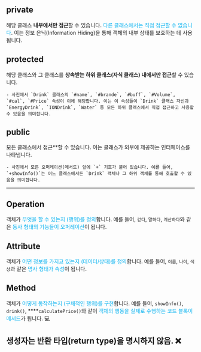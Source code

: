 
## private
해당 클래스 **내부에서만 접근**할 수 있습니다. <font color="#00b0f0">다른 클래스에서는 직접 접근할 수 없습니다</font>. 이는 정보 은닉(Information Hiding)을 통해 객체의 내부 상태를 보호하는 데 사용됩니다.


## protected
해당 클래스와 그 클래스를 **상속받는 하위 클래스(자식 클래스) 내에서만 접근**할 수 있습니다.
    
    - 사진에서 `Drink` 클래스의 `#name`, `#brande`, `#buff`, `#Volume`, `#cal`, `#Price` 속성이 이에 해당합니다. 이는 이 속성들이 `Drink` 클래스 자신과 `EnergyDrink`, `IONDrink`, `Water` 등 모든 하위 클래스에서 직접 접근하고 사용할 수 있음을 의미합니다.
        

## public
모든 클래스에서 접근**할 수 있습니다. 이는 클래스가 외부에 제공하는 인터페이스를 나타냅니다.
    
    - 사진에서 모든 오퍼레이션(메서드) 앞에 `+` 기호가 붙어 있습니다. 예를 들어, `+showInfo()`는 어느 클래스에서든 `Drink` 객체나 그 하위 객체를 통해 호출할 수 있음을 의미합니다.
    
--- 
## Operation
객체가 <font color="#00b0f0">무엇을 할 수 있는지 (행위)를 정의</font>합니다. 예를 들어, `걷다`, `말하다`, `계산하다`와 같은 <font color="#00b0f0">동사 형태의 기능들이 오퍼레이션</font>이 됩니다. 

## Attribute 
객체가 <font color="#00b0f0">어떤 정보를 가지고 있는지 (데이터/상태)를 정의</font>합니다. 예를 들어, `이름`, `나이`, `색상`과 같은 <font color="#00b0f0">명사 형태가 속성</font>이 됩니다. 

## Method
객체가 <font color="#00b0f0">어떻게 동작하는지 (구체적인 행위)를 구현</font>합니다. 예를 들어, `showInfo()`, `drink()`, ****`calculatePrice()`와 같이 <font color="#00b0f0">객체의 행동을 실제로 수행하는 코드 블록이 메서드</font>가 됩니다. 💻


## 생성자는 반환 타입(return type)을 명시하지 않음. ❌ 